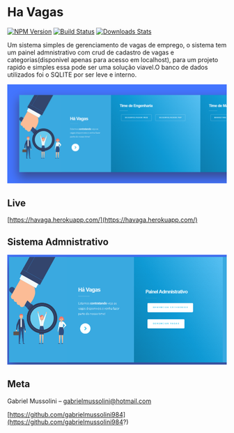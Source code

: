 # Ha Vagas
[![NPM Version][npm-image]][npm-url]
[![Build Status][travis-image]][travis-url]
[![Downloads Stats][npm-downloads]][npm-url]


Um sistema simples de gerenciamento de vagas de emprego, o sistema tem um painel admnistrativo com crud de cadastro de vagas e categorias(disponivel apenas para acesso em localhost), para um projeto rapido e simples
essa pode ser uma solução viavel.O banco de dados utilizados foi o SQLITE por ser leve e interno.

![](home.png)

## Live

[https://havaga.herokuapp.com/](https://havaga.herokuapp.com/)



## Sistema Admnistrativo

![](admnistrativo.png)


## Meta

Gabriel Mussolini – gabrielmussolini@hotmail.com

[https://github.com/gabrielmussolini984](https://github.com/gabrielmussolini984?)

<!-- Markdown link & img dfn's -->
[npm-image]: https://img.shields.io/npm/v/datadog-metrics.svg?style=flat-square
[npm-url]: https://npmjs.org/package/datadog-metrics
[npm-downloads]: https://img.shields.io/npm/dm/datadog-metrics.svg?style=flat-square
[travis-image]: https://img.shields.io/travis/dbader/node-datadog-metrics/master.svg?style=flat-square
[travis-url]: https://travis-ci.org/dbader/node-datadog-metrics

[handlebar-image]:https://img.shields.io/badge/Express--Handlebars-%5E1.19.0-orange